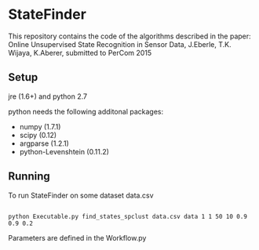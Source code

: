 StateFinder
===========

This repository contains the code of the algorithms described in the paper: Online Unsupervised State Recognition in Sensor Data, J.Eberle, T.K. Wijaya, K.Aberer, submitted to PerCom 2015


Setup
------

jre (1.6+) and python 2.7 

python needs the following additonal packages:
 - numpy (1.7.1)
 - scipy (0.12)
 - argparse (1.2.1)
 - python-Levenshtein (0.11.2)

Running
--------

To run StateFinder on some dataset data.csv


```shell

python Executable.py find_states_spclust data.csv data 1 1 50 10 0.9 0.9 0.2

```

Parameters are defined in the Workflow.py
